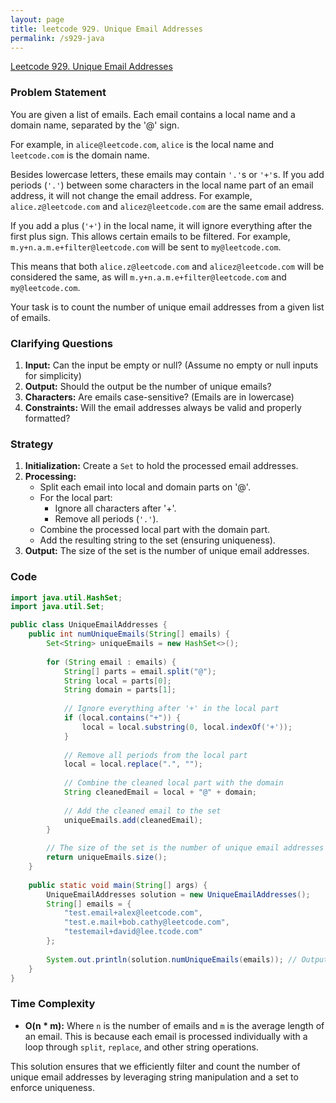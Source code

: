 ```yaml
---
layout: page
title: leetcode 929. Unique Email Addresses
permalink: /s929-java
---
```

[Leetcode 929. Unique Email Addresses](https://algoadvance.github.io/algoadvance/l929)
### Problem Statement
You are given a list of emails. Each email contains a local name and a domain name, separated by the '@' sign. 

For example, in `alice@leetcode.com`, `alice` is the local name and `leetcode.com` is the domain name.

Besides lowercase letters, these emails may contain `'.'`s or `'+'`s. If you add periods (`'.'`) between some characters in the local name part of an email address, it will not change the email address. For example, `alice.z@leetcode.com` and `alicez@leetcode.com` are the same email address.

If you add a plus (`'+'`) in the local name, it will ignore everything after the first plus sign. This allows certain emails to be filtered. For example, `m.y+n.a.m.e+filter@leetcode.com` will be sent to `my@leetcode.com`.

This means that both `alice.z@leetcode.com` and `alicez@leetcode.com` will be considered the same, as will `m.y+n.a.m.e+filter@leetcode.com` and `my@leetcode.com`.

Your task is to count the number of unique email addresses from a given list of emails.

### Clarifying Questions
1. **Input:** Can the input be empty or null? (Assume no empty or null inputs for simplicity)
2. **Output:** Should the output be the number of unique emails?
3. **Characters:** Are emails case-sensitive? (Emails are in lowercase)
4. **Constraints:** Will the email addresses always be valid and properly formatted?

### Strategy
1. **Initialization:** Create a `Set` to hold the processed email addresses.
2. **Processing:**
   - Split each email into local and domain parts on '@'.
   - For the local part:
     - Ignore all characters after '+'.
     - Remove all periods (`'.'`).
   - Combine the processed local part with the domain part.
   - Add the resulting string to the set (ensuring uniqueness).
3. **Output:** The size of the set is the number of unique email addresses.

### Code
```java
import java.util.HashSet;
import java.util.Set;

public class UniqueEmailAddresses {
    public int numUniqueEmails(String[] emails) {
        Set<String> uniqueEmails = new HashSet<>();
        
        for (String email : emails) {
            String[] parts = email.split("@");
            String local = parts[0];
            String domain = parts[1];
            
            // Ignore everything after '+' in the local part
            if (local.contains("+")) {
                local = local.substring(0, local.indexOf('+'));
            }
            
            // Remove all periods from the local part
            local = local.replace(".", "");
            
            // Combine the cleaned local part with the domain
            String cleanedEmail = local + "@" + domain;
            
            // Add the cleaned email to the set
            uniqueEmails.add(cleanedEmail);
        }
        
        // The size of the set is the number of unique email addresses
        return uniqueEmails.size();
    }
    
    public static void main(String[] args) {
        UniqueEmailAddresses solution = new UniqueEmailAddresses();
        String[] emails = {
            "test.email+alex@leetcode.com",
            "test.e.mail+bob.cathy@leetcode.com",
            "testemail+david@lee.tcode.com"
        };
        
        System.out.println(solution.numUniqueEmails(emails)); // Output: 2
    }
}
```

### Time Complexity
- **O(n \* m):** Where `n` is the number of emails and `m` is the average length of an email. This is because each email is processed individually with a loop through `split`, `replace`, and other string operations.

This solution ensures that we efficiently filter and count the number of unique email addresses by leveraging string manipulation and a set to enforce uniqueness.